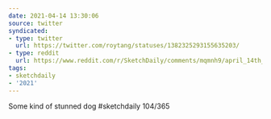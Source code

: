 ```yaml
---
date: 2021-04-14 13:30:06
source: twitter
syndicated:
- type: twitter
  url: https://twitter.com/roytang/statuses/1382325293155635203/
- type: reddit
  url: https://www.reddit.com/r/SketchDaily/comments/mqmnh9/april_14th_surprised_dogs/guhk5tc/
tags:
- sketchdaily
- '2021'
---
```


Some kind of stunned dog #sketchdaily 104/365